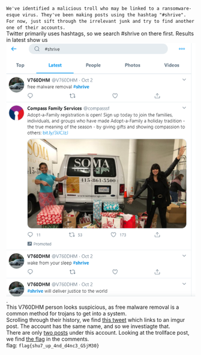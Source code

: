 `We've identified a malicious troll who may be linked to a ransomware-esque virus. They've been making posts using the hashtag "#shrive". For now, just sift through the irrelevant junk and try to find another one of their accounts.`  
Twitter primarily uses hashtags, so we search #shrive on there first. Results in latest show us ![this](https://raw.githubusercontent.com/Happygator/CTF/master/b01lersCTF/Twitter.png).  
This V760DHM person looks suspicious, as free malware removal is a common method for trojans to get into a system.  
Scrolling through their history, we find [this tweet](https://twitter.com/V760DHM/status/1311551737380179968) which links to an imgur post. The account has the same name, and so we investiagte that.  
There are only [two posts](https://raw.githubusercontent.com/Happygator/CTF/master/b01lersCTF/Imgur.PNG) under this account. Looking at the trollface post, we find [the flag](https://raw.githubusercontent.com/Happygator/CTF/master/b01lersCTF/Imgur.png) in the comments.  
flag: `flag{shu7_up_4nd_d4nc3_G5jM30}`
